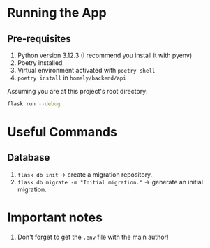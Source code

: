 # Running the App

## Pre-requisites

1. Python version 3.12.3 (I recommend you install it with pyenv)
2. Poetry installed
3. Virtual environment activated with `poetry shell`
4. `poetry install` in `homely/backend/api`

Assuming you are at this project's root directory:
```bash
flask run --debug
```
# Useful Commands

## Database

1. `flask db init` -> create a migration repository.
2. `flask db migrate -m "Initial migration."` -> generate an initial migration.

# Important notes

1. Don't forget to get the `.env` file with the main author!
